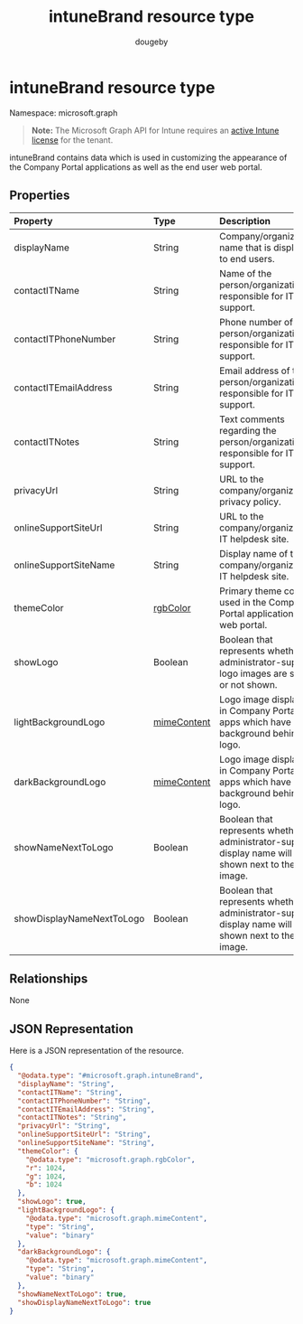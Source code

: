 ﻿---
title: "intuneBrand resource type"
description: "intuneBrand contains data which is used in customizing the appearance of the Company Portal applications as well as the end user web portal."
author: "dougeby"
localization_priority: Normal
ms.prod: "intune"
doc_type: resourcePageType
---

# intuneBrand resource type

Namespace: microsoft.graph

> **Note:** The Microsoft Graph API for Intune requires an [active Intune license](https://go.microsoft.com/fwlink/?linkid=839381) for the tenant.

intuneBrand contains data which is used in customizing the appearance of the Company Portal applications as well as the end user web portal.

## Properties

| Property                  | Type                                                     | Description                                                                                                   |
| :------------------------ | :------------------------------------------------------- | :------------------------------------------------------------------------------------------------------------ |
| displayName               | String                                                   | Company/organization name that is displayed to end users.                                                     |
| contactITName             | String                                                   | Name of the person/organization responsible for IT support.                                                   |
| contactITPhoneNumber      | String                                                   | Phone number of the person/organization responsible for IT support.                                           |
| contactITEmailAddress     | String                                                   | Email address of the person/organization responsible for IT support.                                          |
| contactITNotes            | String                                                   | Text comments regarding the person/organization responsible for IT support.                                   |
| privacyUrl                | String                                                   | URL to the company/organization’s privacy policy.                                                             |
| onlineSupportSiteUrl      | String                                                   | URL to the company/organization’s IT helpdesk site.                                                           |
| onlineSupportSiteName     | String                                                   | Display name of the company/organization’s IT helpdesk site.                                                  |
| themeColor                | [rgbColor](../resources/intune-onboarding-rgbcolor.md)   | Primary theme color used in the Company Portal applications and web portal.                                   |
| showLogo                  | Boolean                                                  | Boolean that represents whether the administrator-supplied logo images are shown or not shown.                |
| lightBackgroundLogo       | [mimeContent](../resources/intune-shared-mimecontent.md) | Logo image displayed in Company Portal apps which have a light background behind the logo.                    |
| darkBackgroundLogo        | [mimeContent](../resources/intune-shared-mimecontent.md) | Logo image displayed in Company Portal apps which have a dark background behind the logo.                     |
| showNameNextToLogo        | Boolean                                                  | Boolean that represents whether the administrator-supplied display name will be shown next to the logo image. |
| showDisplayNameNextToLogo | Boolean                                                  | Boolean that represents whether the administrator-supplied display name will be shown next to the logo image. |

## Relationships

None

## JSON Representation

Here is a JSON representation of the resource.

<!-- {
  "blockType": "resource",
  "@odata.type": "microsoft.graph.intuneBrand"
}
-->

```json
{
  "@odata.type": "#microsoft.graph.intuneBrand",
  "displayName": "String",
  "contactITName": "String",
  "contactITPhoneNumber": "String",
  "contactITEmailAddress": "String",
  "contactITNotes": "String",
  "privacyUrl": "String",
  "onlineSupportSiteUrl": "String",
  "onlineSupportSiteName": "String",
  "themeColor": {
    "@odata.type": "microsoft.graph.rgbColor",
    "r": 1024,
    "g": 1024,
    "b": 1024
  },
  "showLogo": true,
  "lightBackgroundLogo": {
    "@odata.type": "microsoft.graph.mimeContent",
    "type": "String",
    "value": "binary"
  },
  "darkBackgroundLogo": {
    "@odata.type": "microsoft.graph.mimeContent",
    "type": "String",
    "value": "binary"
  },
  "showNameNextToLogo": true,
  "showDisplayNameNextToLogo": true
}
```
